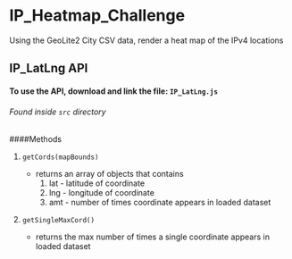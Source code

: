 # IP_Heatmap_Challenge
Using the GeoLite2 City CSV data, render a heat map of the IPv4 locations

## IP_LatLng API 
#### To use the API, download and link the file: `IP_LatLng.js`
###### Found inside `src` directory 

####Methods
1. `getCords(mapBounds)`  
    - returns an array of objects that contains
        1. lat - latitude of coordinate
        2. lng - longitude of coordinate
        3. amt - number of times coordinate appears in loaded dataset
    
2. `getSingleMaxCord()`  
    - returns the max number of times a single coordinate appears in loaded dataset
    
